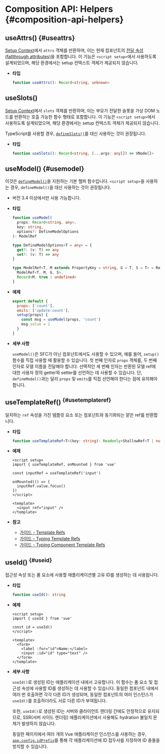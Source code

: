 # Composition API: Helpers {#composition-api-helpers}

## useAttrs() {#useattrs}

[Setup Context](/api/composition-api-setup#setup-context)에서 `attrs` 객체를 반환하며, 이는 현재 컴포넌트의 [전달 속성(fallthrough attributes)](/guide/components/attrs#fallthrough-attributes)을 포함합니다. 이 기능은 `<script setup>`에서 사용하도록 설계되었으며, 해당 환경에서는 setup 컨텍스트 객체가 제공되지 않습니다.

- **타입**

  ```ts
  function useAttrs(): Record<string, unknown>
  ```

## useSlots() 

[Setup Context](/api/composition-api-setup#setup-context)에서 `slots` 객체를 반환하며, 이는 부모가 전달한 슬롯을 가상 DOM 노드를 반환하는 호출 가능한 함수 형태로 포함합니다. 이 기능은 `<script setup>`에서 사용하도록 설계되었으며, 해당 환경에서는 setup 컨텍스트 객체가 제공되지 않습니다.

TypeScript를 사용할 경우, [`defineSlots()`](/api/sfc-script-setup#defineslots)를 대신 사용하는 것이 권장됩니다.

- **타입**

  ```ts
  function useSlots(): Record<string, (...args: any[]) => VNode[]>
  ```

## useModel() {#usemodel}

이것은 [`defineModel()`](/api/sfc-script-setup#definemodel)을 지원하는 기본 헬퍼 함수입니다. `<script setup>`을 사용하는 경우, `defineModel()`을 대신 사용하는 것이 권장됩니다.

- 버전 3.4 이상에서만 사용 가능합니다.

- **타입**

  ```ts
  function useModel(
    props: Record<string, any>,
    key: string,
    options?: DefineModelOptions
  ): ModelRef

  type DefineModelOptions<T = any> = {
    get?: (v: T) => any
    set?: (v: T) => any
  }

  type ModelRef<T, M extends PropertyKey = string, G = T, S = T> = Ref<G, S> & [
    ModelRef<T, M, G, S>,
    Record<M, true | undefined>
  ]
  ```

- **예제**

  ```js
  export default {
    props: ['count'],
    emits: ['update:count'],
    setup(props) {
      const msg = useModel(props, 'count')
      msg.value = 1
    }
  }
  ```

- **세부 사항**

  `useModel()`은 SFC가 아닌 컴포넌트에서도 사용할 수 있으며, 예를 들어, `setup()` 함수를 직접 사용할 때 활용할 수 있습니다. 첫 번째 인자로 `props` 객체를, 두 번째 인자로 모델 이름을 전달해야 합니다. 선택적인 세 번째 인자는 반환된 모델 ref에 대한 사용자 정의 getter와 setter를 선언하는 데 사용할 수 있습니다.  단, `defineModel()`과는 달리 `props` 및 `emits`를 직접 선언해야 한다는 점에 유의해야 합니다.

  

## useTemplateRef() <sup class="vt-badge" data-text="3.5+" /> {#usetemplateref}

일치하는 `ref` 속성을 가진 템플릿 요소 또는 컴포넌트와 동기화되는 얕은 ref를 반환합니다.

- **타입**

  ```ts
  function useTemplateRef<T>(key: string): Readonly<ShallowRef<T | null>>
  ```

- **예제**

  ```vue
  <script setup>
  import { useTemplateRef, onMounted } from 'vue'

  const inputRef = useTemplateRef('input')

  onMounted(() => {
    inputRef.value.focus()
  })
  </script>

  <template>
    <input ref="input" />
  </template>
  ```

- **참고**
  - [가이드 - Template Refs](/guide/essentials/template-refs)
  - [가이드 - Typing Template Refs](/guide/typescript/composition-api#typing-template-refs) <sup class="vt-badge ts" />
  - [가이드 - Typing Component Template Refs](/guide/typescript/composition-api#typing-component-template-refs) <sup class="vt-badge ts" />

## useId() <sup class="vt-badge" data-text="3.5+" /> {#useid}

접근성 속성 또는 폼 요소에 사용할 애플리케이션별 고유 ID를 생성하는 데 사용됩니다.

- **타입**

  ```ts
  function useId(): string
  ```

- **예제**

  ```vue
  <script setup>
  import { useId } from 'vue'

  const id = useId()
  </script>

  <template>
    <form>
      <label :for="id">Name:</label>
      <input :id="id" type="text" />
    </form>
  </template>
  ```

- **세부 사항**

  `useId()`로 생성된 ID는 애플리케이션 내에서 고유합니다. 이 함수는 폼 요소 및 접근성 속성에 사용할 ID를 생성하는 데 사용할 수 있습니다. 동일한 컴포넌트 내에서 여러 번 호출하면 각각 다른 ID가 생성되며, 동일한 컴포넌트의 여러 인스턴스가 `useId()`를 호출하더라도 서로 다른 ID가 부여됩니다.

  또한, `useId()`로 생성된 ID는 서버와 클라이언트 렌더링 간에도 안정적으로 유지되므로, SSR(서버 사이드 렌더링) 애플리케이션에서 사용해도 hydration 불일치 문제가 발생하지 않습니다.

  동일한 페이지에서 여러 개의 Vue 애플리케이션 인스턴스를 사용하는 경우, [`app.config.idPrefix`](/api/application#app-config-idprefix)를 통해 각 애플리케이션에 ID 접두사를 지정하여 ID 충돌을 방지할 수 있습니다.
